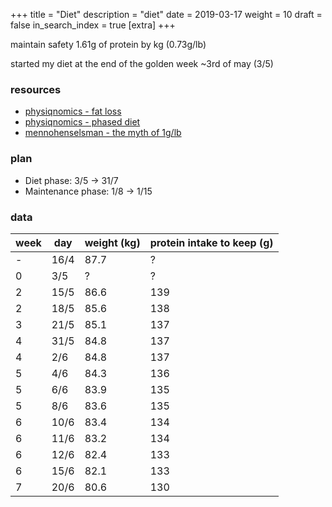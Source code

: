 +++
title = "Diet"
description = "diet"
date = 2019-03-17
weight = 10
draft = false
in_search_index = true
[extra]
+++

maintain safety 1.61g of protein by kg (0.73g/lb)

started my diet at the end of the golden week ~3rd of may (3/5)

### resources

- [physiqnomics - fat loss](http://physiqonomics.com/fat-loss/)
- [physiqnomics - phased diet](http://physiqonomics.com/the-phase-diet/)
- [mennohenselsman - the myth of 1g/lb](https://mennohenselmans.com/the-myth-of-1glb-optimal-protein-intake-for-bodybuilders/)

### plan

- Diet phase: 3/5 -> 31/7
- Maintenance phase: 1/8 -> 1/15

### data

| week | day  | weight (kg) | protein intake to keep (g) |
|------|------|-------------|----------------------------|
| -    | 16/4 | 87.7        | ?                          |
| 0    | 3/5  | ?           | ?                          |
| 2    | 15/5 | 86.6        | 139                        |
| 2    | 18/5 | 85.6        | 138                        |
| 3    | 21/5 | 85.1        | 137                        |
| 4    | 31/5 | 84.8        | 137                        |
| 4    | 2/6  | 84.8        | 137                        |
| 5    | 4/6  | 84.3        | 136                        |
| 5    | 6/6  | 83.9        | 135                        |
| 5    | 8/6  | 83.6        | 135                        |
| 6    | 10/6 | 83.4        | 134                        |
| 6    | 11/6 | 83.2        | 134                        |
| 6    | 12/6 | 82.4        | 133                        |
| 6    | 15/6 | 82.1        | 133                        |
| 7    | 20/6 | 80.6        | 130                        |
